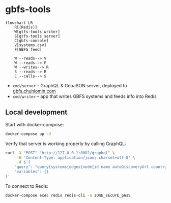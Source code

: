 # gbfs-tools

```mermaid
flowchart LR
    R[(Redis)]
    W[gtfs-tools writer]
    S[gtfs-tools server]
    C[gbfs-console]
    V[systems.csv]
    F[GBFS feed]
    
    W --reads--> V
    W --reads--> F
    W --writes--> R
    S --reads--> R
    C --calls--> S
```

* `cmd/server` – GraphQL & GeoJSON server, deployed to [gbfs.chuhlomin.com](https://gbfs.chuhlomin.com)
* `cmd/writer` – app that writes GBFS systems and feeds info into Redis

## Local development

Start with docker-compose:

```bash
docker-compose up -d
```

Verify that server is working properly by calling GraphQL:

```bash
curl -X "POST" "http://127.0.0.1:8082/graphql" \
     -H 'Content-Type: application/json; charset=utf-8' \
     -d $'{
	"query": "query{systems{edges{node{id name autoDiscoveryUrl countryCode location}}}}",
	"variables": {}
}'
```

To connect to Redis:

```bash
docker-compose exec redis redis-cli -a sOmE_sEcUrE_pAsS
```
